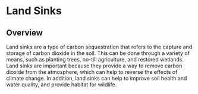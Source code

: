 # Land Sinks

## Overview

Land sinks are a type of carbon sequestration that refers to the capture and storage of carbon dioxide in the soil. This can be done through a variety of means, such as planting trees, no-till agriculture, and restored wetlands. Land sinks are important because they provide a way to remove carbon dioxide from the atmosphere, which can help to reverse the effects of climate change. In addition, land sinks can help to improve soil health and water quality, and provide habitat for wildlife.